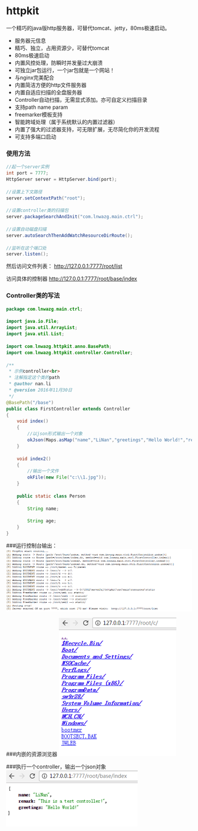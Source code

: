 # httpkit
一个精巧的java版http服务器，可替代tomcat、jetty，80ms极速启动。 
 
- 服务器元信息
- 精巧、独立，占用资源少，可替代tomcat
- 80ms极速启动
- 内置风控处理，防瞬时并发量过大崩溃
- 可独立jar包运行，一个jar包就是一个网站！
- 与nginx完美配合
- 内置简洁方便的http文件服务器
- 内置自适应扫描的全盘服务器
- Controller自动扫描，无需显式添加。亦可自定义扫描目录
- 支持path name param
- freemarker模板支持
- 智能跨域处理（属于系统默认的内置过滤器）
- 内置了强大的过滤器支持，可无限扩展，无尽简化你的开发流程
- 可支持多端口启动

### 使用方法

```java
//起一个server实例
int port = 7777;
HttpServer server = HttpServer.bind(port);

//设置上下文路径
server.setContextPath("root");

//设置controller类的扫描包
server.packageSearchAndInit("com.lnwazg.main.ctrl");

//设置自动磁盘扫描
server.autoSearchThenAddWatchResourceDirRoute();

//监听在这个端口处
server.listen();
```

然后访问文件列表：
http://127.0.0.1:7777/root/list

访问具体的控制器
http://127.0.0.1:7777/root/base/index



### Controller类的写法
```java
package com.lnwazg.main.ctrl;

import java.io.File;
import java.util.ArrayList;
import java.util.List;

import com.lnwazg.httpkit.anno.BasePath;
import com.lnwazg.httpkit.controller.Controller;

/**
 * 示例controller<br>
 * 注解指定这个类的path
 * @author nan.li
 * @version 2016年11月30日
 */
@BasePath("/base")
public class FirstController extends Controller
{
    void index()
    {
        //以json形式输出一个对象
        okJson(Maps.asMap("name","LiNan","greetings","Hello World!","remark","This is a test controller!"));
    }
    
    void index2()
    {
        //输出一个文件
        okFile(new File("c:\\1.jpg"));
    }
    
    public static class Person
    {
        String name;
        
        String age;
    }
}

```

###运行控制台输出：
![运行截图](screenshots/1.png)

###内嵌的资源浏览器
![内嵌的资源浏览器](screenshots/2.png)

###执行一个controller，输出一个json对象
![执行一个controller](screenshots/3.png)
